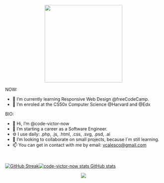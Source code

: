 
<!-- <p align="left"><img width="250" src="https://raw.githubusercontent.com/alansmathew/alansmathew/master/lang.gif"></p> -->

<p align="center"><img width="250" src="https://user-images.githubusercontent.com/8168962/146066829-1116c9ba-242d-4b0b-91a4-4b01109fc868.png"></p>


NOW:
- 🌱 I’m currently learning Responsive Web Design @freeCodeCamp.
- 🌱 I’m enroled at the CS50x Computer Science @Harvard and @Edx

BIO:
- 👋 Hi, I’m @code-victor-now
- 👀 I’m starting a career as a Software Engineer.
- ⚙️ I use daily: .php, .js, .html, .css, .svg, .psd, .ai
- 💞️ I’m looking to collaborate on small projects, because I´m still learning. 
- 📫 You can get in contact with me by email: vcalesco@gmail.com

<br>


[![GitHub Streak](https://github-readme-streak-stats.herokuapp.com?user=code-victor-now&theme=noctis-minimus&date_format=M%20j%5B%2C%20Y%5D&background=295282&fire=ED870C&ring=EDEDED77&currStreakNum=ED870C&sideNums=ED9D56CB&sideLabels=A8A1FF&currStreakLabel=ED870CD3)](https://git.io/streak-stats)[![code-victor-now stats GitHub stats](https://github-readme-stats.vercel.app/api?username=code-victor-now)](https://github.com/code-victor-now/github-readme-stats)



<p align="center"><img src="https://images6.fanpop.com/image/photos/37900000/Akira-gifs-anime-37969592-500-200.gif"></p>

<br>






<!---
Calesco/Calesco is a ✨ special ✨ repository because its `README.md` (this file) appears on your GitHub profile.
You can click the Preview link to take a look at your changes.
--->

